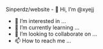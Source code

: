 Sinperdz/website - 👋 Hi, I’m @xyejj
- 👀 I’m interested in ...
- 🌱 I’m currently learning ...
- 💞️ I’m looking to collaborate on ...
- 📫 How to reach me ...

<!---
xyejj/xyejj is a ✨ special ✨ repository because its `README.md` (this file) appears on your GitHub profile.
You can click the Preview link to take a look at your changes.
--->
